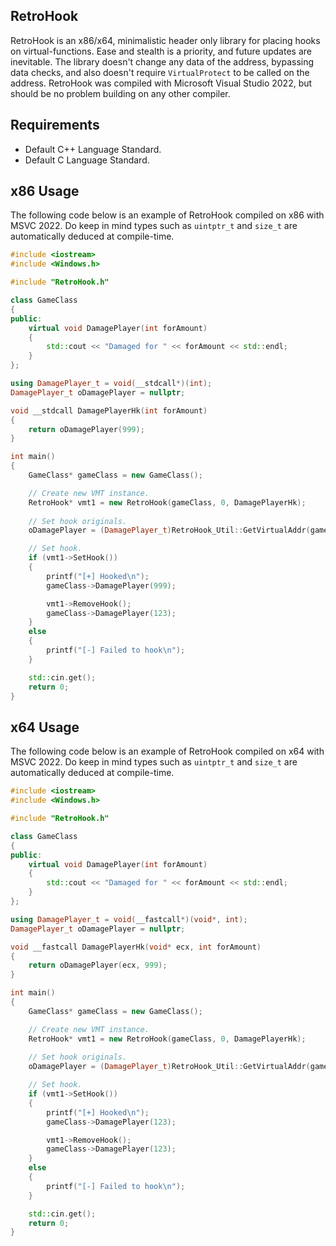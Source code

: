 ## RetroHook
RetroHook is an x86/x64, minimalistic header only library for placing hooks on virtual-functions. Ease and stealth is a priority, and future updates are inevitable. The library doesn't change any data of the address, bypassing data checks, and also doesn't require `VirtualProtect` to be called on the address. RetroHook was compiled with Microsoft Visual Studio 2022, but should be no problem building on any other compiler.

## Requirements
- Default C++ Language Standard.
- Default C Language Standard.

## x86 Usage
The following code below is an example of RetroHook compiled on x86 with MSVC 2022. Do keep in mind types such as `uintptr_t` and `size_t` are automatically deduced at compile-time.
```cpp
#include <iostream>
#include <Windows.h>

#include "RetroHook.h"

class GameClass
{
public:
    virtual void DamagePlayer(int forAmount)
    {
        std::cout << "Damaged for " << forAmount << std::endl;
    }
};

using DamagePlayer_t = void(__stdcall*)(int);
DamagePlayer_t oDamagePlayer = nullptr;

void __stdcall DamagePlayerHk(int forAmount)
{
    return oDamagePlayer(999);
}

int main()
{
    GameClass* gameClass = new GameClass();

    // Create new VMT instance.
    RetroHook* vmt1 = new RetroHook(gameClass, 0, DamagePlayerHk);
    
    // Set hook originals.
    oDamagePlayer = (DamagePlayer_t)RetroHook_Util::GetVirtualAddr(gameClass, 0);

    // Set hook.
    if (vmt1->SetHook())
    {
        printf("[+] Hooked\n");
        gameClass->DamagePlayer(999);

        vmt1->RemoveHook();
        gameClass->DamagePlayer(123);
    }
    else
    {
        printf("[-] Failed to hook\n");
    }

    std::cin.get();
    return 0;
}
```

## x64 Usage
The following code below is an example of RetroHook compiled on x64 with MSVC 2022. Do keep in mind types such as `uintptr_t` and `size_t` are automatically deduced at compile-time.
```cpp
#include <iostream>
#include <Windows.h>

#include "RetroHook.h"

class GameClass
{
public:
    virtual void DamagePlayer(int forAmount)
    {
        std::cout << "Damaged for " << forAmount << std::endl;
    }
};

using DamagePlayer_t = void(__fastcall*)(void*, int);
DamagePlayer_t oDamagePlayer = nullptr;

void __fastcall DamagePlayerHk(void* ecx, int forAmount)
{
    return oDamagePlayer(ecx, 999);
}

int main()
{
    GameClass* gameClass = new GameClass();

    // Create new VMT instance.
    RetroHook* vmt1 = new RetroHook(gameClass, 0, DamagePlayerHk);
    
    // Set hook originals.
    oDamagePlayer = (DamagePlayer_t)RetroHook_Util::GetVirtualAddr(gameClass, 0);

    // Set hook.
    if (vmt1->SetHook())
    {
        printf("[+] Hooked\n");
        gameClass->DamagePlayer(123);

        vmt1->RemoveHook();
        gameClass->DamagePlayer(123);
    }
    else
    {
        printf("[-] Failed to hook\n");
    }

    std::cin.get();
    return 0;
}
```
